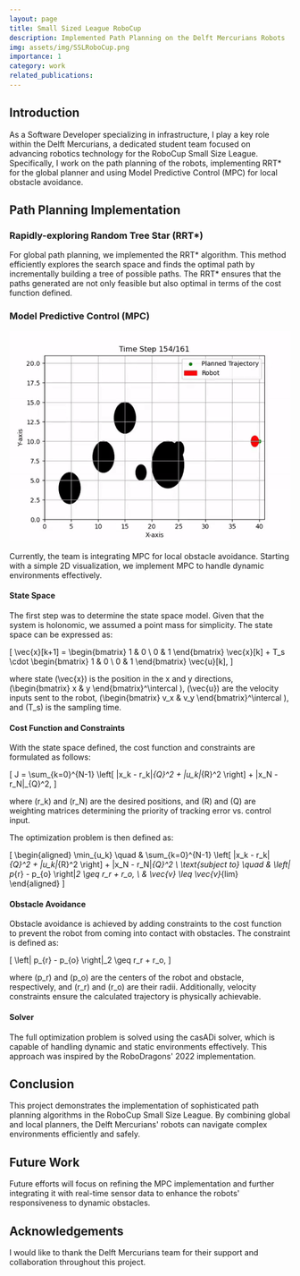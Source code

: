 ```yaml
---
layout: page
title: Small Sized League RoboCup
description: Implemented Path Planning on the Delft Mercurians Robots
img: assets/img/SSLRoboCup.png
importance: 1
category: work
related_publications: 
---
```


## Introduction

As a Software Developer specializing in infrastructure, I play a key role within the Delft Mercurians, a dedicated student team focused on advancing robotics technology for the RoboCup Small Size League. Specifically, I work on the path planning of the robots, implementing RRT* for the global planner and using Model Predictive Control (MPC) for local obstacle avoidance.

## Path Planning Implementation

### Rapidly-exploring Random Tree Star (RRT*)
For global path planning, we implemented the RRT* algorithm. This method efficiently explores the search space and finds the optimal path by incrementally building a tree of possible paths. The RRT* ensures that the paths generated are not only feasible but also optimal in terms of the cost function defined.

### Model Predictive Control (MPC)

![MPC Visualization](assets/img/mpc_visualization.gif)

Currently, the team is integrating MPC for local obstacle avoidance. Starting with a simple 2D visualization, we implement MPC to handle dynamic environments effectively.

#### State Space

The first step was to determine the state space model. Given that the system is holonomic, we assumed a point mass for simplicity. The state space can be expressed as:

\[
\vec{x}[k+1] = \begin{bmatrix} 1 & 0 \\ 0 & 1 \end{bmatrix} \vec{x}[k] + T_s \cdot \begin{bmatrix} 1 & 0 \\ 0 & 1 \end{bmatrix} \vec{u}[k],
\]

where state \(\vec{x}\) is the position in the x and y directions, \(\begin{bmatrix} x & y \end{bmatrix}^\intercal \), \(\vec{u}\) are the velocity inputs sent to the robot, \(\begin{bmatrix} v_x & v_y \end{bmatrix}^\intercal \), and \(T_s\) is the sampling time.

#### Cost Function and Constraints

With the state space defined, the cost function and constraints are formulated as follows:

\[
J = \sum_{k=0}^{N-1} \left[ \|x_k - r_k\|_{Q}^2 + \|u_k\|_{R}^2 \right] + \|x_N - r_N\|_{Q}^2,
\]

where \(r_k\) and \(r_N\) are the desired positions, and \(R\) and \(Q\) are weighting matrices determining the priority of tracking error vs. control input.

The optimization problem is then defined as:

\[
\begin{aligned}
\min_{u_k} \quad & \sum_{k=0}^{N-1} \left[ \|x_k - r_k\|_{Q}^2 + \|u_k\|_{R}^2 \right] + \|x_N - r_N\|_{Q}^2 \\
\text{subject to} \quad & \left\| p_{r} - p_{o} \right\|_2 \geq r_r + r_o, \\
& \vec{v} \leq \vec{v}_{lim}
\end{aligned}
\]

#### Obstacle Avoidance

Obstacle avoidance is achieved by adding constraints to the cost function to prevent the robot from coming into contact with obstacles. The constraint is defined as:

\[
\left\| p_{r} - p_{o} \right\|_2 \geq r_r + r_o,
\]

where \(p_r\) and \(p_o\) are the centers of the robot and obstacle, respectively, and \(r_r\) and \(r_o\) are their radii. Additionally, velocity constraints ensure the calculated trajectory is physically achievable.

#### Solver

The full optimization problem is solved using the casADi solver, which is capable of handling dynamic and static environments effectively. This approach was inspired by the RoboDragons' 2022 implementation.

## Conclusion

This project demonstrates the implementation of sophisticated path planning algorithms in the RoboCup Small Size League. By combining global and local planners, the Delft Mercurians' robots can navigate complex environments efficiently and safely.

## Future Work

Future efforts will focus on refining the MPC implementation and further integrating it with real-time sensor data to enhance the robots' responsiveness to dynamic obstacles.

## Acknowledgements

I would like to thank the Delft Mercurians team for their support and collaboration throughout this project.
